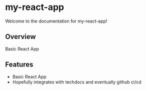 # my-react-app

Welcome to the documentation for my-react-app!

## Overview

Basic React App

## Features
- Basic React App
- Hopefully integrates with techdocs and eventually github ci/cd
